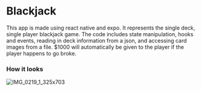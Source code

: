 # Blackjack

This app is made using react native and expo. It represents the single deck, single player blackjack game. The code includes state manipulation, hooks and events, reading in deck information from a json, and accessing card images from a file. $1000 will automatically be given to the player if the player happens to go broke. 

### How it looks
![IMG_0219_1_325x703](https://github.com/Cory-Zhao/Blackjack/assets/91992519/e7c60b07-3890-454c-b617-5ef40410bc65)

